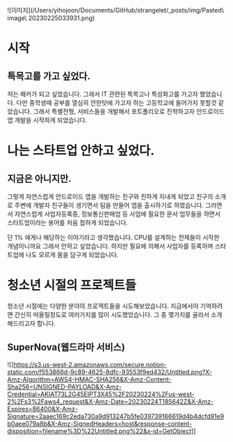 ![이미지](/Users/yihojoon/Documents/GitHub/strangelet/_posts/img/Pasted\ image\ 20230225033931.png)

# 시작
## 특목고를 가고 싶었다.
저는 해커가 되고 싶었습니다. 그래서 IT 관련된 특목고나 특성화고를 가고자 했었습니다. 다만 중학생때 공부를 열심히 안한탓에 가고자 하는 고등학교에 들어가지 못할것 같았습니다. 그래서 특별전형, 서비스들을 개발해서 포트폴리오로 진학하고자 안드로이드 앱 개발을 시작하게 되었습니다.


# 나는 스타트업 안하고 싶었다.
## 지금은 아니지만.
그렇게 자연스럽게 안드로이드 앱을 개발하는 친구와 친하게 지내게 되었고 친구의 소개로 주변에 개발자 친구들이 생기면서 팀을 만들어 앱을 출시하기로 하였습니다. 그러면서 자연스럽게 사업자등록증, 정보통신판매업 등 사업에 필요한 문서 업무들을 하면서 스타트업이라는 용어를 처음 접하게 되었습니다.

단 1% 에게나 해당하는 이야기라고 생각했습니다. CPU를 설계하는 천제들이 시작한 개념이니까요 그래서 안하고 싶었습니다. 하지만 필요에 의해서 사업자를 등록하며 스타트업에 나도 모르게 몸을 담구게 되었습니다.

# 청소년 시절의 프로젝트들
청소년 시절에는 다양한 분야의 프로젝트들을 시도해보았습니다. 지금에서야 기억하려면 간신히 떠올릴정도로 여러가지를 많이 시도했었습니다. 그 중 몇가지를 골라서 소개 해드리고자 합니다.

## SuperNova(웹드라마 서비스)
![[https://s3.us-west-2.amazonaws.com/secure.notion-static.com/f553866d-9c89-4625-8dfc-93553f9ed432/Untitled.png?X-Amz-Algorithm=AWS4-HMAC-SHA256&X-Amz-Content-Sha256=UNSIGNED-PAYLOAD&X-Amz-Credential=AKIAT73L2G45EIPT3X45%2F20230224%2Fus-west-2%2Fs3%2Faws4_request&X-Amz-Date=20230224T185642Z&X-Amz-Expires=86400&X-Amz-Signature=2aaec169c2eda730a9d913247b5fe039739166619d4b4dcfd91e9b0aee079a8b&X-Amz-SignedHeaders=host&response-content-disposition=filename%3D%22Untitled.png%22&x-id=GetObject]]


